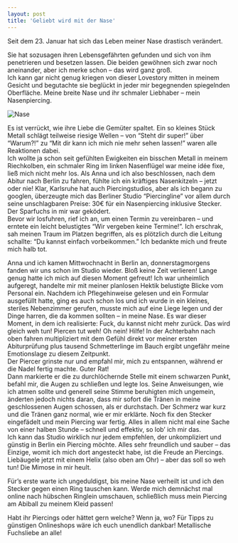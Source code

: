 ```yaml
---
layout: post
title: 'Geliebt wird mit der Nase'
---
```


Seit dem 23. Januar hat sich das Leben meiner Nase drastisch verändert.

Sie hat sozusagen ihren Lebensgefährten gefunden und sich von ihm penetrieren und besetzen lassen. Die beiden gewöhnen sich zwar noch aneinander, aber ich merke schon – das wird ganz groß.  
Ich kann gar nicht genug kriegen von dieser Lovestory mitten in meinem Gesicht und begutachte sie beglückt in jeder mir begegnenden spiegelnden Oberfläche. Meine breite Nase und ihr schmaler Liebhaber – mein Nasenpiercing.  

![Nase](http://farm8.staticflickr.com/7303/12632490903_b6d5661c5b_c.jpg)  

Es ist verrückt, wie ihre Liebe die Gemüter spaltet. Ein so kleines Stück Metall schlägt teilweise riesige Wellen – von “Steht dir super!” über “Warum?!” zu “Mit dir kann ich mich nie mehr sehen lassen!” waren alle Reaktionen dabei.  
Ich wollte ja schon seit gefühlten Ewigkeiten ein bisschen Metall in meinem Riechkolben, ein schmaler Ring im linken Nasenflügel war meine idée fixe, ließ mich nicht mehr los. Als Anna und ich also beschlossen, nach dem Abitur nach Berlin zu fahren, fühlte ich ein kräftiges Nasenkitzeln – jetzt oder nie! Klar, Karlsruhe hat auch Piercingstudios, aber als ich begann zu googlen, überzeugte mich das Berliner Studio “Piercingline” vor allem durch seine unschlagbaren Preise: 30€ für ein Nasenpiercing inklusive Stecker. Der Sparfuchs in mir war geködert.   
Bevor wir losfuhren, rief ich an, um einen Termin zu vereinbaren – und erntete ein leicht belustigtes “Wir vergeben keine Termine!”. Ich erschrak, sah meinen Traum im Platzen begriffen, als es plötzlich durch die Leitung schallte: “Du kannst einfach vorbeikommen.” Ich bedankte mich und freute mich halb tot.  

Anna und ich kamen Mittwochnacht in Berlin an, donnerstagmorgens fanden wir uns schon im Studio wieder. Bloß keine Zeit verlieren! Lange genug hatte ich mich auf diesen Moment gefreut! Ich war unheimlich aufgeregt, handelte mir mit meiner planlosen Hektik belustigte Blicke vom Personal ein. Nachdem ich Pflegehinweise gelesen und ein Formular ausgefüllt hatte, ging es auch schon los und ich wurde in ein kleines, steriles Nebenzimmer gerufen, musste mich auf eine Liege legen und der Dinge harren, die da kommen sollten – in meine Nase. Es war dieser Moment, in dem ich realisierte: Fuck, du kannst nicht mehr zurück. Das wird gleich weh tun! Piercen tut weh! Oh nein! Hilfe!
In der Achterbahn nach oben fahren multipliziert mit dem Gefühl direkt vor meiner ersten Abiturprüfung plus tausend Schmetterlinge im Bauch ergibt ungefähr meine Emotionslage zu diesem Zeitpunkt.  
Der Piercer grinste nur und empfahl mir, mich zu entspannen, während er die Nadel fertig machte. Guter Rat!  
Dann markierte er die zu durchlöchernde Stelle mit einem schwarzen Punkt, befahl mir, die Augen zu schließen und legte los. Seine Anweisungen, wie ich atmen sollte und generell seine Stimme beruhigten mich ungemein, änderten jedoch nichts daran, dass mir sofort die Tränen in meine geschlossenen Augen schossen, als er durchstach. Der Schmerz war kurz und die Tränen ganz normal, wie er mir erklärte. Noch fix den Stecker eingefädelt und mein Piercing war fertig. Alles in allem nicht mal eine Sache von einer halben Stunde – schnell und effektiv, so lob’ ich mir das.  
Ich kann das Studio wirklich nur jedem empfehlen, der unkompliziert und günstig in Berlin ein Piercing möchte. Alles sehr freundlich und sauber – das Einzige, womit ich mich dort angesteckt habe, ist die Freude an Piercings. Liebäugele jetzt mit einem Helix (also oben am Ohr) – aber das soll so weh tun! Die Mimose in mir heult.

Für’s erste warte ich ungeduldigst, bis meine Nase verheilt ist und ich den Stecker gegen einen Ring tauschen kann. Werde mich demnächst mal online nach hübschen Ringlein umschauen, schließlich muss mein Piercing am Abiball zu meinem Kleid passen!  

Habt ihr Piercings oder hättet gern welche? Wenn ja, wo? Für Tipps zu günstigen Onlineshops wäre ich euch unendlich dankbar!
Metallische Fuchsliebe an alle!